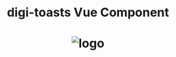 <h1 align="center">
   digi-toasts Vue Component
</h1>

<h1 align="center">
    <img :src="$withBase('/img/components/digi-toasts/digi-toasts.png')" alt="logo">
</h1>
